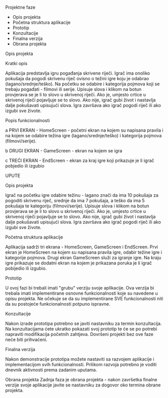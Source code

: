 Projektne faze
 - Opis projekta
 - Početna struktura aplikacije
 - Prototip
 - Konzultacije
 - Finalna verzija
 - Obrana projekta
 
 
Opis projekta

Kratki opis

Aplikacija predstavlja igru pogađanja skrivene riječi. Igrač ima onoliko pokušaja da pogodi skrivenu riječ ovisno o težini igre koju je odabrao (lagano/srednje/teško). Na početku se odabire i kategorija pojmova koji se trebaju pogađati - filmovi ili serije. Upisuje slova i klikom na botun provjerava se je li to slovo u skrivenoj riječi. Ako je, umjesto crtice u skrivenoj riječi pojavljuje se to slovo. Ako nije, igrač gubi život i nastavlja dalje pokušavati upisujući slova. Igra završava ako igrač pogodi riječ ili ako izgubi sve živote.

Popis funkcionalnosti

a PRVI EKRAN - HomeScreen - početni ekran na kojem su napisana pravila i na kojem se odabire težina igre (lagano/srednje/teško) i kategorija pojmova (filmovi/serije).

b DRUGI EKRAN - GameScreen - ekran na kojem se igra

c TREĆI EKRAN - EndScreen - ekran za kraj igre koji prikazuje je li igrač pobjedio ili izgubio


UPUTE

Opis projekta

Igrač na početku igre odabire težinu - lagano znači da ima 10 pokušaja za pogoditi skrivenu riječ, srednje da ima 7 pokušaja, a teško da ima 5 pokušaja te kategoriju (filmovi/serije). Upisuje slova i klikom na botun provjerava se je li to slovo u skrivenoj riječi. Ako je, umjesto crtice u skrivenoj riječi pojavljuje se to slovo. Ako nije, igrač gubi život i nastavlja dalje pokušavati upisujući slova. Igra završava ako igrač pogodi riječ ili ako izgubi sve živote.


Početna struktura aplikacije

Aplikacija sadrži tri ekrana - HomeScreen, GameScreen i EndScreen. Prvi ekran je HomeScreen na kojem su napisana pravila igre, odabir težine igre i kategorije pojmova. Drugi ekran GameScreen služi za igranje igre. Na kraju igre prikazuje se dodatni ekran na kojem je prikazana poruka je li igrač pobijedio ili izgubio. 


Prototip

U ovoj fazi bi trebali imati "grubu" verziju svoje aplikacije. Ova verzija bi trebala imati implementirane osnovne funkcionalnosti koje su navedene u opisu projekta. Ne očekuje se da su implementirane SVE funkcionalnosti niti da su postojeće funkcionalnosti potpuno ispravne.


Konzultacije

Nakon izrade prototipa potrebno se javiti nastavniku za termin konzultacija. Na konzultacijama ćete ukratko pokazati svoj prototip te će se po potrebi napraviti modifikacija početnih zahtjeva. Dovršeni projekti bez ove faze neće biti prihvaćeni.


Finalna verzija

Nakon demonstracije prototipa možete nastaviti sa razvojem aplikacije i implementacijom svih funkcionalnosti. Prilikom razvoja potrebno je voditi dnevnik aktivnosti prema zadanim uputama.


Obrana projekta
Zadnja faza je obrana projekta - nakon završetka finalne verzije svoje aplikacije javite se nastavniku za dogovor oko termina obrane projekta.
